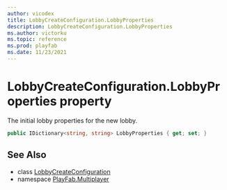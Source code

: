 ```yaml
---
author: vicodex
title: LobbyCreateConfiguration.LobbyProperties
description: LobbyCreateConfiguration.LobbyProperties
ms.author: victorku
ms.topic: reference
ms.prod: playfab
ms.date: 11/23/2021
---
```


# LobbyCreateConfiguration.LobbyProperties property

The initial lobby properties for the new lobby.

```csharp
public IDictionary<string, string> LobbyProperties { get; set; }
```

## See Also

* class [LobbyCreateConfiguration](../LobbyCreateConfiguration.md)
* namespace [PlayFab.Multiplayer](../../PlayFabMultiplayerSDK.md)

